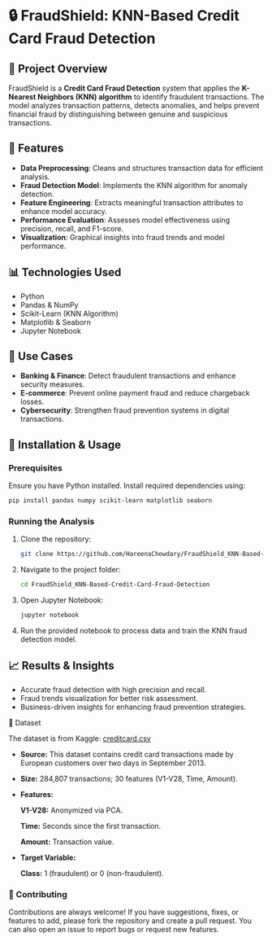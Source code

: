 # 🔒 FraudShield: KNN-Based Credit Card Fraud Detection

## 📌 Project Overview
FraudShield is a **Credit Card Fraud Detection** system that applies the **K-Nearest Neighbors (KNN) algorithm** to identify fraudulent transactions. The model analyzes transaction patterns, detects anomalies, and helps prevent financial fraud by distinguishing between genuine and suspicious transactions.

## 🚀 Features
- **Data Preprocessing**: Cleans and structures transaction data for efficient analysis.
- **Fraud Detection Model**: Implements the KNN algorithm for anomaly detection.
- **Feature Engineering**: Extracts meaningful transaction attributes to enhance model accuracy.
- **Performance Evaluation**: Assesses model effectiveness using precision, recall, and F1-score.
- **Visualization**: Graphical insights into fraud trends and model performance.

## 📊 Technologies Used
- Python
- Pandas & NumPy
- Scikit-Learn (KNN Algorithm)
- Matplotlib & Seaborn
- Jupyter Notebook

## 🎯 Use Cases
- **Banking & Finance**: Detect fraudulent transactions and enhance security measures.
- **E-commerce**: Prevent online payment fraud and reduce chargeback losses.
- **Cybersecurity**: Strengthen fraud prevention systems in digital transactions.

## 🔧 Installation & Usage
### Prerequisites
Ensure you have Python installed. Install required dependencies using:
```bash
pip install pandas numpy scikit-learn matplotlib seaborn
```
### Running the Analysis
1. Clone the repository:
   ```bash
   git clone https://github.com/HareenaChowdary/FraudShield_KNN-Based-Credit-Card-Fraud-Detection.git
   ```
2. Navigate to the project folder:
   ```bash
   cd FraudShield_KNN-Based-Credit-Card-Fraud-Detection
   ```
3. Open Jupyter Notebook:
   ```bash
   jupyter notebook
   ```
4. Run the provided notebook to process data and train the KNN fraud detection model.

## 📈 Results & Insights
- Accurate fraud detection with high precision and recall.
- Fraud trends visualization for better risk assessment.
- Business-driven insights for enhancing fraud prevention strategies.

📂 Dataset

The dataset is from Kaggle:
[creditcard.csv](https://www.kaggle.com/code/maneesha96/fraud-detection-in-transaction-data-using-knn/input)

- **Source:** This dataset contains credit card transactions made by European customers over two days in September 2013.
  
- **Size:** 284,807 transactions; 30 features (V1-V28, Time, Amount).
  
- **Features:**
  
   **V1-V28:** Anonymized via PCA.
  
   **Time:** Seconds since the first transaction.
  
   **Amount:** Transaction value.
  
- **Target Variable:**
  
   **Class:** 1 (fraudulent) or 0 (non-fraudulent).

### 🌱 Contributing
Contributions are always welcome! If you have suggestions, fixes, or features to add, please fork the repository and create a pull request. You can also open an issue to report bugs or request new features.
